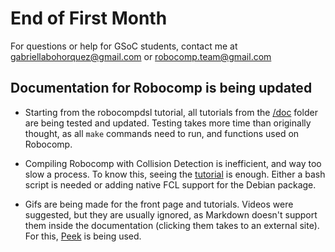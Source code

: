 # End of First Month

For questions or help for GSoC students, contact me at gabriellabohorquez@gmail.com or robocomp.team@gmail.com  

## Documentation for Robocomp is being updated

- Starting from the robocompdsl tutorial, all tutorials from the [/doc](https://github.com/robocomp/robocomp/tree/highlyunstable/doc) folder are being tested and updated. Testing takes more time than originally thought, as all `make` commands need to run, and functions used on Robocomp.

- Compiling Robocomp with Collision Detection is inefficient, and way too slow a process. To know this, seeing the [tutorial](https://github.com/robocomp/robocomp/blob/highlyunstable/doc/Compiling-RoboComp-with-collision-detection.md) is enough.  Either a bash script is needed or adding native FCL support for the Debian package. 

- Gifs are being made for the front page and tutorials. Videos were suggested, but they are usually ignored, as Markdown doesn't support them inside the documentation (clicking them takes to an external site). For this, [Peek](https://github.com/phw/peek) is being used. 









